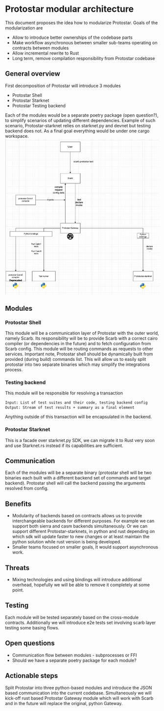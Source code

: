 # Protostar modular architecture

This document proposes the idea how to modularize Protostar. Goals of the modularization are
- Allow to introduce better ownerships of the codebase parts
- Make workflow asynchronous between smaller sub-teams operating on contracts between modules
- Allow incremental rewrite to Rust
- Long term, remove compilation responsibility from Protostar codebase



## General overview
First decomposition of Protostar will introduce 3 modules

- Protostar Shell
- Protostar Starknet
- Protostar Testing backend

Each of the modules would be a separate poetry package (open question?), to simplify scenarios of updating different dependencies. Example of such scenario, Protostar-starknet relies on starknet.py and devnet but testing backend does not. As a final goal everything would be under one cargo workspace.
![Diagram](img/diagram.png)

## Modules
### Protostar Shell
This module will be a communication layer of Protostar with the outer world, namely Scarb. Its responsibility will be to provide Scarb with a correct cairo compiler (or dependencies in the future) and to fetch configuration from Scarb config. This module will be routing commands as requests to other services. Important note, Protostar shell should be dynamically built from provided (during build) commands list. This will allow us to easily split protostar into two separate binaries which may simplify the integrations process.


### Testing backend
This module will be responsible for resolving a transaction
```
Input: List of test suites and their code, testing backend config
Output: Stream of test results + summary as a final element
```

Anything outside of this transaction will be encapsulated in the backend.


### Protostar Starknet
This is a facade over starknet.py SDK, we can migrate it to Rust very soon and use Starknet.rs instead if its capabilities are sufficient.


## Communication
Each of the modules will be a separate binary (protostar shell will be two binaries each built with a different backend set of commands and target backend). Protostar shell will call the backend passing the arguments resolved from config. 

## Benefits
- Modularity of backends based on contracts allows us to provide interchangeable backends for different purposes. For example we can support both sierra and casm backends simultaneously. Or we can support different Protostar-starknets, in python and rust depending on which sdk will update faster to new changes or at least maintain the python solution while rust version is being developed.
- Smaller teams focused on smaller goals, It would support asynchronous work.

## Threats
- Mixing technologies and using bindings will introduce additional overhead, hopefully we will be able to remove it completely at some point.

## Testing
Each module will be tested separately based on the cross-module contracts.
Additionally we will introduce e2e tests set involving scarb layer testing some basing flows.  

## Open questions
- Communication flow between modules - subprocesses or FFI
- Should we have a separate poetry package for each module?


## Actionable steps
Split Protostar into three python-based modules and introduce the JSON based communication into the current codebase.
Simultaneously we will kick-off rust based Protostar Gateway module which will work with Scarb and in the future will replace the original, python Gateway.

   